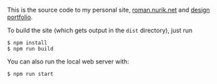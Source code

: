 This is the source code to my personal site, [roman.nurik.net](http://roman.nurik.net) and [design portfolio](http://roman.nurik.net/portfolio/).

To build the site (which gets output in the `dist` directory), just run

    $ npm install
    $ npm run build

You can also run the local web server with:

    $ npm run start
